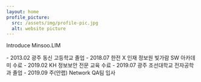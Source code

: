 ```yaml
---
layout: home
profile_picture:
  src: /assets/img/profile-pic.jpg
  alt: website picture
---
```


<p>
  Introduce Minsoo.LIM
</p>

<p>
  - 2013.02 광주 동신 고등학교 졸업
  - 2018.07 한전 X 인재 정보원 빛가람 SW 아카데미 수료
  - 2019.02 KH 정보보안 전문 교육 수료
  - 2019.07 광주 조선대학교 전자공학과 졸업
  - 2019.09 주(안랩) Network QA팀 입사
</p>
